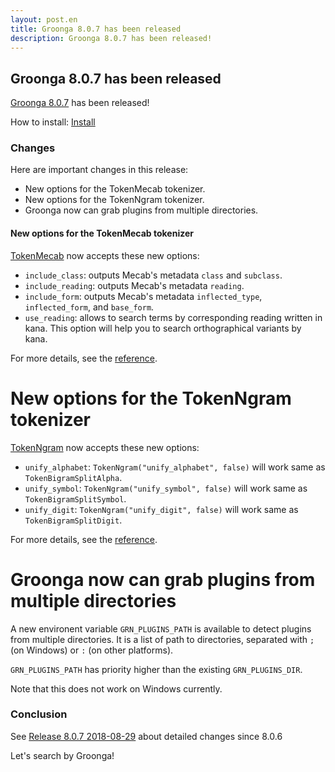 ```yaml
---
layout: post.en
title: Groonga 8.0.7 has been released
description: Groonga 8.0.7 has been released!
---
```


## Groonga 8.0.7 has been released

[Groonga 8.0.7](/docs/news.html#release-8-0-7) has been released!

How to install: [Install](/docs/install.html)

### Changes

Here are important changes in this release:

* New options for the TokenMecab tokenizer.
* New options for the TokenNgram tokenizer.
* Groonga now can grab plugins from multiple directories.

#### New options for the TokenMecab tokenizer

[TokenMecab](/docs/reference/tokenizers#tokenmecab) now accepts these new options:

 * `include_class`: outputs Mecab's metadata `class` and `subclass`.
 * `include_reading`: outputs Mecab's metadata `reading`.
 * `include_form`: outputs Mecab's metadata `inflected_type`, `inflected_form`, and `base_form`.
 * `use_reading`: allows to search terms by corresponding reading written in kana.
   This option will help you to search orthographical variants by kana.

For more details, see the [reference](/docs/reference/tokenizers#tokenmecab).

# New options for the TokenNgram tokenizer

[TokenNgram](/docs/reference/tokenizers#tokenngram) now accepts these new options:

 * `unify_alphabet`: `TokenNgram("unify_alphabet", false)` will work same as `TokenBigramSplitAlpha`.
 * `unify_symbol`: `TokenNgram("unify_symbol", false)` will work same as `TokenBigramSplitSymbol`.
 * `unify_digit`: `TokenNgram("unify_digit", false)` will work same as `TokenBigramSplitDigit`.

For more details, see the [reference](/docs/reference/tokenizers#tokenngram).

# Groonga now can grab plugins from multiple directories

A new environent variable `GRN_PLUGINS_PATH` is available to detect plugins from multiple directories.
It is a list of path to directories, separated with `;` (on Windows) or `:` (on other platforms).

`GRN_PLUGINS_PATH` has priority higher than the existing `GRN_PLUGINS_DIR`.

Note that this does not work on Windows currently.

### Conclusion

See [Release 8.0.7 2018-08-29](/docs/news.html#release-8-0-7) about detailed changes since 8.0.6

Let's search by Groonga!
